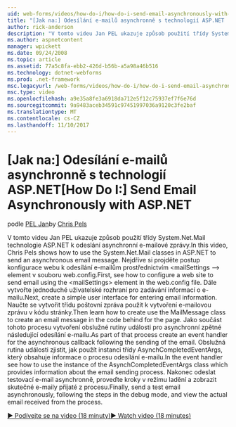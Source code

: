 ```yaml
---
uid: web-forms/videos/how-do-i/how-do-i-send-email-asynchronously-with-aspnet
title: "[Jak na:] Odesílání e-mailů asynchronně s technologií ASP.NET | Microsoft Docs"
author: rick-anderson
description: "V tomto videu Jan PEL ukazuje způsob použití třídy System.Net.Mail technologie ASP.NET k odeslání asynchronní e-mailové zprávy. Nejdříve si projděte postup konfigurace webového serveru..."
ms.author: aspnetcontent
manager: wpickett
ms.date: 09/24/2008
ms.topic: article
ms.assetid: 77a5c8fa-ebb2-426d-b56b-a5a98a46b516
ms.technology: dotnet-webforms
ms.prod: .net-framework
msc.legacyurl: /web-forms/videos/how-do-i/how-do-i-send-email-asynchronously-with-aspnet
msc.type: video
ms.openlocfilehash: a9e35a8fe3a6918da712e5f12c75937ef7f6e76d
ms.sourcegitcommit: 9a9483aceb34591c97451997036a9120c3fe2baf
ms.translationtype: MT
ms.contentlocale: cs-CZ
ms.lasthandoff: 11/10/2017
---
```

<a name="how-do-i-send-email-asynchronously-with-aspnet"></a><span data-ttu-id="b1a56-104">[Jak na:] Odesílání e-mailů asynchronně s technologií ASP.NET</span><span class="sxs-lookup"><span data-stu-id="b1a56-104">[How Do I:] Send Email Asynchronously with ASP.NET</span></span>
====================
<span data-ttu-id="b1a56-105">podle [PEL Jan](https://twitter.com/chrispels)</span><span class="sxs-lookup"><span data-stu-id="b1a56-105">by [Chris Pels](https://twitter.com/chrispels)</span></span>

<span data-ttu-id="b1a56-106">V tomto videu Jan PEL ukazuje způsob použití třídy System.Net.Mail technologie ASP.NET k odeslání asynchronní e-mailové zprávy.</span><span class="sxs-lookup"><span data-stu-id="b1a56-106">In this video, Chris Pels shows how to use the System.Net.Mail classes in ASP.NET to send an asynchronous email message.</span></span> <span data-ttu-id="b1a56-107">Nejdříve si projděte postup konfigurace webu k odesílání e-mailům prostřednictvím &lt;mailSettings –&gt; element v souboru web.config.</span><span class="sxs-lookup"><span data-stu-id="b1a56-107">First, see how to configure a web site to send email using the &lt;mailSettings&gt; element in the web.config file.</span></span> <span data-ttu-id="b1a56-108">Dále vytvořte jednoduché uživatelské rozhraní pro zadávání informací o e-mailu.</span><span class="sxs-lookup"><span data-stu-id="b1a56-108">Next, create a simple user interface for entering email information.</span></span> <span data-ttu-id="b1a56-109">Naučte se vytvořit třídu poštovní zpráva použít k vytvoření e-mailovou zprávu v kódu stránky.</span><span class="sxs-lookup"><span data-stu-id="b1a56-109">Then learn how to create use the MailMessage class to create an email message in the code behind for the page.</span></span> <span data-ttu-id="b1a56-110">Jako součást tohoto procesu vytvoření obslužné rutiny události pro asynchronní zpětné následující odesílání e-mailu.</span><span class="sxs-lookup"><span data-stu-id="b1a56-110">As part of that process create an event handler for the asynchronous callback following the sending of the email.</span></span> <span data-ttu-id="b1a56-111">Obslužná rutina události zjistit, jak použít instanci třídy AsynchCompletedEventArgs, který obsahuje informace o procesu odesílání e-mailu.</span><span class="sxs-lookup"><span data-stu-id="b1a56-111">In the event handler see how to use the instance of the AsynchCompletedEventArgs class which provides information about the email sending process.</span></span> <span data-ttu-id="b1a56-112">Nakonec odeslat testovací e-mail asynchronně, proveďte kroky v režimu ladění a zobrazit skutečné e-maily přijaté z procesu.</span><span class="sxs-lookup"><span data-stu-id="b1a56-112">Finally, send a test email asynchronously, following the steps in the debug mode, and view the actual email received from the process.</span></span>

[<span data-ttu-id="b1a56-113">&#9654; Podívejte se na video (18 minuty)</span><span class="sxs-lookup"><span data-stu-id="b1a56-113">&#9654; Watch video (18 minutes)</span></span>](https://channel9.msdn.com/Blogs/ASP-NET-Site-Videos/how-do-i-send-email-asynchronously-with-aspnet)
